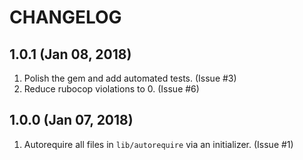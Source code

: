 # CHANGELOG

## 1.0.1 (Jan 08, 2018)

1. Polish the gem and add automated tests.  (Issue #3)
1. Reduce rubocop violations to 0.  (Issue #6)

## 1.0.0 (Jan 07, 2018)

1. Autorequire all files in `lib/autorequire` via an initializer.  (Issue #1)
